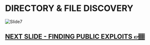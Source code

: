 # DIRECTORY & FILE DISCOVERY

![Slide7](https://i.postimg.cc/dqnkLZg7/slides7.jpg)

## [NEXT SLIDE  - FINDING PUBLIC EXPLOITS 👉🏽](08-slide.md)
